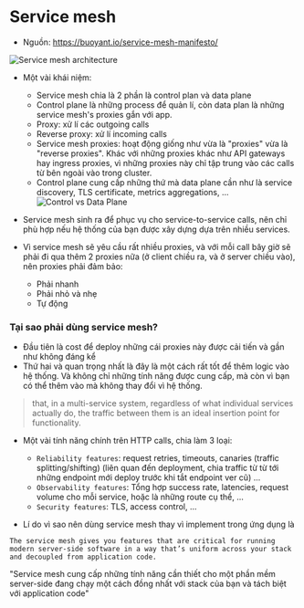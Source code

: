 # Service mesh

- Nguồn: https://buoyant.io/service-mesh-manifesto/

![Service mesh architecture](https://buoyant.io/images/manifesto/diag1.png)

- Một vài khái niệm:
	- Service mesh chia là 2 phần là control plan và data plane
	- Control plane là những process để quản lí, còn data plan là những service mesh's proxies gắn với app.
	- Proxy: xử lí các outgoing calls
	- Reverse proxy: xử lí incoming calls
	- Service mesh proxies: hoạt động giống như vừa là "proxies" vừa là "reverse proxies". Khác với những proxies khác như API gateways hay ingress proxies, vì những proxies này chỉ tập trung vào các calls từ bên ngoài vào trong cluster.
	- Control plane cung cấp những thứ mà data plane cần như là service discovery, TLS certificate, metrics aggregations, ...
	![Control vs Data Plane](https://buoyant.io/images/manifesto/control-plane.png)
	
- Service mesh sinh ra để phục vụ cho service-to-service calls, nên chỉ phù hợp nếu hệ thống của bạn được xây dựng dựa trên nhiều services.

- Vì service mesh sẽ yêu cầu rất nhiều proxies, và với mỗi call bây giờ sẽ phải đi qua thêm 2 proxies nữa (ở client chiều ra, và ở server chiều vào), nên proxies phải đảm bảo:
	- Phải nhanh
	- Phải nhỏ và nhẹ
	- Tự động

### Tại sao phải dùng service mesh?
- Đầu tiên là cost để deploy những cái proxies này được cải tiến và gần như không đáng kể
- Thứ hai và quan trọng nhất là đây là một cách rất tốt để thêm logic vào hệ thống. Và không chỉ những tính năng được cung cấp, mà còn vì bạn có thể thêm vào mà không thay đổi vì hệ thống.

> that, in a multi-service system, regardless of what individual services actually do, the traffic between them is an ideal insertion point for functionality.

- Một vài tính năng chính trên HTTP calls, chia làm 3 loại:
	- `Reliability features`: request retries, timeouts, canaries (traffic splitting/shifting) (liên quan đến deployment, chia traffic từ từ tới những endpoint mới deploy trước khi tắt endpoint ver cũ) ...
	- `Observability features`: Tổng hợp success rate, latencies, request volume cho mỗi service, hoặc là những route cụ thể, ...
	- `Security features`: TLS, access control, ...

- Lí do vì sao nên dùng service mesh thay vì implement trong ứng dụng là 
```
The service mesh gives you features that are critical for running modern server-side software in a way that’s uniform across your stack and decoupled from application code.
```
"Service mesh cung cấp những tính năng cần thiết cho một phần mềm server-side đang chạy một cách đồng nhất với stack của bạn và tách biệt với application code"


